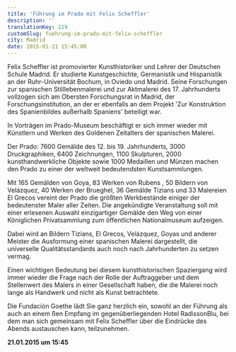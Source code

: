 ```yaml
---
title: 'Führung im Prado mit Felix Scheffler'
description: ''
translationKey: 219
customSlug: fuehrung-im-prado-mit-felix-scheffler
city: Madrid
date: 2015-01-21 15:45:00
---
```


Felix Scheffler ist promovierter Kunsthistoriker und Lehrer der Deutschen Schule Madrid. Er studierte Kunstgeschichte, Germanistik und Hispanistik an der Ruhr-Universität Bochum, in Oviedo und Madrid. Seine Forschungen zur spanischen Stilllebenmalerei und zur Aktmalerei des 17. Jahrhunderts vollzogen sich am Obersten Forschungsrat in Madrid, der Forschungsinstitution, an der er ebenfalls an dem Projekt 'Zur Konstruktion des Spanienbildes außerhalb Spaniens' beteiligt war.

In Vorträgen im Prado-Museum beschäftigt er sich immer wieder mit Künstlern und Werken des Goldenen Zeitalters der spanischen Malerei.

Der Prado: 7600 Gemälde des 12. bis 19. Jahrhunderts, 3000 Druckgraphiken, 6400 Zeichnungen, 1100 Skulpturen, 2000 kunsthandwerkliche Objekte sowie 1000 Medaillen und Münzen machen den Prado zu einer der weltweit bedeutendsten Kunstsammlungen.

Mit 165 Gemälden von Goya, 83 Werken von Rubens , 50 Bildern von Velázquez, 40 Werken der Brueghel, 36 Gemälde Tizians und 33 Malereien El Grecos vereint der Prado die größten Werkbestände einiger der bedeutenster Maler aller Zeiten. Die angekündigte Veranstaltung soll mit einer erlesenen Auswahl einzigartiger Gemälde den Weg von einer Königlichen Privatsammlung zum öffentlichen Nationalmuseum aufzeigen.

Dabei wird an Bildern Tizians, El Grecos, Velázquez, Goyas und anderer Meister die Ausformung einer spanischen Malerei dargestellt, die universelle Qualitätsstandards auch noch nach Jahrhunderten zu setzen vermag.

Einen wichtigen Bedeutung bei diesem kunsthistorischen Spaziergang wird immer wieder die Frage nach der Rolle der Auftraggeber und dem Stellenwert des Malers in einer Gesellschaft haben, die die Malerei noch lange als Handwerk und nicht als Kunst betrachtete.

Die Fundación Goethe lädt Sie ganz herzlich ein, sowohl an der Führung als auch an einem ßen Empfang im gegenüberliegenden Hotel RadissonBlu, bei dem man sich gemeinsam mit Felix Scheffler über die Eindrücke des Abends austauschen kann, teilzunehmen.

<strong>21.01.2015 um 15:45 </strong>
